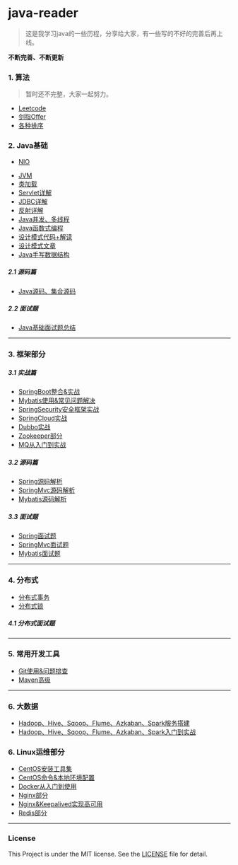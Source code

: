 
# java-reader
>这是我学习java的一些历程，分享给大家，有一些写的不好的完善后再上线。

**不断完善、不断更新**



### 1. 算法
>暂时还不完整，大家一起努力。
* [Leetcode](https://github.com/fantj2016/data-structures-with-algorithm/tree/master/main/com/algorithm/leetcode)
* [剑指Offer](https://github.com/fantj2016/data-structures-with-algorithm/tree/master/main/com/algorithm/offer)
* [各种排序](https://github.com/fantj2016/data-structures-with-algorithm/tree/master/main/com/algorithm/leetcode/sort)

### 2. Java基础
- [NIO](https://github.com/fantj2016/java-reader/tree/master/Java-NIO)
* [JVM](https://github.com/fantj2016/java-reader/tree/master/JVM)
* [类加载]()
* [Servlet详解](https://github.com/fantj2016/java-reader/tree/master/Java-Servlet)
* [JDBC详解](https://github.com/fantj2016/java-reader/tree/master/jdbc%E7%BB%84%E4%BB%B6%E8%AF%A6%E8%A7%A3)
* [反射详解](https://github.com/fantj2016/java-reader/tree/master/Java-reflection-%E5%8F%8D%E5%B0%84%E8%AF%A6%E8%A7%A3)
* [Java并发、多线程](https://github.com/fantj2016/java-reader/tree/master/Java%E5%B9%B6%E5%8F%91)
* [Java函数式编程](https://github.com/fantj2016/java-reader/tree/master/Java%E5%87%BD%E6%95%B0%E5%BC%8F%E7%BC%96%E7%A8%8B)
* [设计模式代码+解读](https://github.com/fantj2016/GOF23)
* [设计模式文章](https://github.com/fantj2016/java-reader/tree/master/%E8%AE%BE%E8%AE%A1%E6%A8%A1%E5%BC%8F)
* [Java手写数据结构](https://github.com/fantj2016/Java-dataStruct)

##### 2.1 源码篇
* [Java源码、集合源码](https://github.com/fantj2016/java-reader/tree/master/Java%E6%BA%90%E7%A0%81%E5%88%86%E6%9E%90)

##### 2.2 面试题
* [Java基础面试题总结](https://github.com/fantj2016/java-reader/tree/master/Java%E9%9D%A2%E8%AF%95)

--- 

### 3. 框架部分
##### 3.1 实战篇
* [SpringBoot整合&实战](https://github.com/fantj2016/java-reader/tree/master/springboot)
* [Mybatis使用&常见问题解决](https://github.com/fantj2016/java-reader/tree/master/Mybatis)
* [SpringSecurity安全框架实战](https://github.com/fantj2016/java-reader/tree/master/Spring-Security)
* [SpringCloud实战](https://github.com/fantj2016/java-reader/tree/master/SpringCloud)
* [Dubbo实战](https://github.com/fantj2016/java-reader/tree/master/dubbo)
* [Zookeeper部分](https://github.com/fantj2016/java-reader/tree/master/zk)
* [MQ从入门到实战](https://github.com/fantj2016/java-reader/tree/master/mq)

##### 3.2 源码篇
* [Spring源码解析](https://github.com/fantj2016/java-reader/tree/master/Spring%E6%BA%90%E7%A0%81)
* [SpringMvc源码解析](https://github.com/fantj2016/java-reader/tree/master/SpringMvc%E6%BA%90%E7%A0%81)
* [Mybatis源码解析](https://github.com/fantj2016/java-reader/tree/master/Mybatis%E6%BA%90%E7%A0%81)

##### 3.3 面试题
* [Spring面试题]()
* [SpringMvc面试题]()
* [Mybatis面试题]()

---

### 4. 分布式
* [分布式事务](https://github.com/fantj2016/java-reader/tree/master/%E5%88%86%E5%B8%83%E5%BC%8F%E4%BA%8B%E5%8A%A1)
* [分布式锁]()

##### 4.1 分布式面试题

---

### 5. 常用开发工具
* [Git使用&问题排查](https://github.com/fantj2016/java-reader/tree/master/Git)
* [Maven高级](https://github.com/fantj2016/java-reader/tree/master/Maven)

---
### 6. 大数据
* [Hadoop、Hive、Sqoop、Flume、Azkaban、Spark服务搭建](https://github.com/fantj2016/java-reader/tree/master/Centos%E5%AE%89%E8%A3%85%E5%B7%A5%E5%85%B7%E6%96%87%E9%9B%86)
* [Hadoop、Hive、Sqoop、Flume、Azkaban、Spark入门到实战](https://github.com/fantj2016/java-reader/tree/master/BigData)

### 6. Linux运维部分
* [CentOS安装工具集](https://github.com/fantj2016/java-reader/tree/master/Centos%E5%AE%89%E8%A3%85%E5%B7%A5%E5%85%B7%E6%96%87%E9%9B%86)
* [CentOS命令&本地环境配置](https://github.com/fantj2016/java-reader/tree/master/RedHat-CentOS)
* [Docker从入门到使用](https://github.com/fantj2016/java-reader/tree/master/Docker)
* [Nginx部分](https://github.com/fantj2016/java-reader/tree/master/nginx)
* [Nginx&Keepalived实现高可用](https://github.com/fantj2016/java-reader/blob/master/nginx/Nginx%26Keepalived-%E5%AE%9E%E7%8E%B0%E9%AB%98%E5%8F%AF%E7%94%A8.md)
* [Redis部分](https://github.com/fantj2016/java-reader/tree/master/redis)

---

### License
This Project is under the MIT license. See the [LICENSE](https://github.com/fantj2016/java-reader/blob/master/LICENSE) file for detail.
